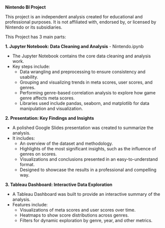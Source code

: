 **Nintendo BI Project**

This project is an independent analysis created for educational and professional purposes. It is not affiliated with, endorsed by, or licensed by Nintendo or its subsidiaries.

This Project has 3 main parts:

**1. Jupyter Notebook: Data Cleaning and Analysis** - Nintendo.ipynb
- The Jupyter Notebook contains the core data cleaning and analysis work.
- Key steps include:
  - Data wrangling and preprocessing to ensure consistency and usability.
  - Grouping and visualizing trends in meta scores, user scores, and genres.
  - Performing genre-based correlation analysis to explore how game genre affects meta scores.
  - Libraries used include pandas, seaborn, and matplotlib for data manipulation and visualization.

**2. Presentation: Key Findings and Insights**
- A polished Google Slides presentation was created to summarize the analysis.
- It includes:
  - An overview of the dataset and methodology.
  - Highlights of the most significant insights, such as the influence of genres on scores.
  - Visualizations and conclusions presented in an easy-to-understand format.
  - Designed to showcase the results in a professional and compelling way.

**3. Tableau Dashboard: Interactive Data Exploration**
- A Tableau Dashboard was built to provide an interactive summary of the analysis.
- Features include:
  - Visualizations of meta scores and user scores over time.
  - Heatmaps to show score distributions across genres.
  - Filters for dynamic exploration by genre, year, and other metrics.
